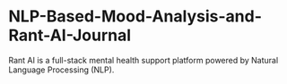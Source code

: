 # NLP-Based-Mood-Analysis-and-Rant-AI-Journal
Rant AI is a full-stack mental health support platform powered by Natural Language Processing (NLP).
